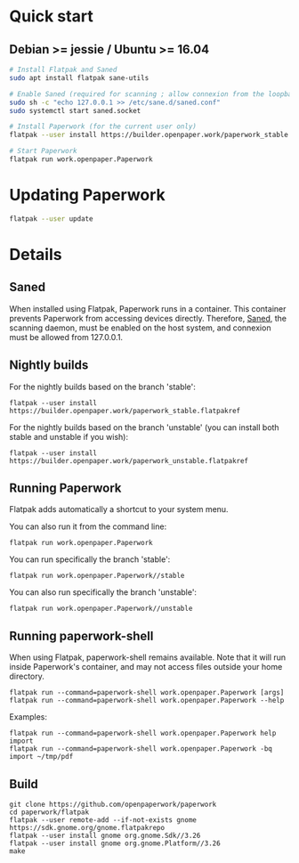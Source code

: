 # Quick start

## Debian >= jessie / Ubuntu >= 16.04

```sh
# Install Flatpak and Saned
sudo apt install flatpak sane-utils

# Enable Saned (required for scanning ; allow connexion from the loopback only)
sudo sh -c "echo 127.0.0.1 >> /etc/sane.d/saned.conf"
sudo systemctl start saned.socket

# Install Paperwork (for the current user only)
flatpak --user install https://builder.openpaper.work/paperwork_stable.flatpakref

# Start Paperwork
flatpak run work.openpaper.Paperwork
```

# Updating Paperwork

```sh
flatpak --user update
```

# Details

## Saned

When installed using Flatpak, Paperwork runs in a container. This container prevents
Paperwork from accessing devices directly. Therefore, [Saned](https://linux.die.net/man/1/saned),
the scanning daemon, must be enabled on the host system, and connexion must be allowed from 127.0.0.1.

## Nightly builds

For the nightly builds based on the branch 'stable':

```shell
flatpak --user install https://builder.openpaper.work/paperwork_stable.flatpakref
```

For the nightly builds based on the branch 'unstable' (you can install both stable
and unstable if you wish):

```shell
flatpak --user install https://builder.openpaper.work/paperwork_unstable.flatpakref
```

## Running Paperwork

Flatpak adds automatically a shortcut to your system menu.

You can also run it from the command line:

```shell
flatpak run work.openpaper.Paperwork
```

You can run specifically the branch 'stable':

```shell
flatpak run work.openpaper.Paperwork//stable
```

You can also run specifically the branch 'unstable':

```shell
flatpak run work.openpaper.Paperwork//unstable
```

## Running paperwork-shell

When using Flatpak, paperwork-shell remains available. Note that it will run inside Paperwork's container, and may not access files outside your home directory.

```shell
flatpak run --command=paperwork-shell work.openpaper.Paperwork [args]
flatpak run --command=paperwork-shell work.openpaper.Paperwork --help
```

Examples:

```shell
flatpak run --command=paperwork-shell work.openpaper.Paperwork help import
flatpak run --command=paperwork-shell work.openpaper.Paperwork -bq import ~/tmp/pdf
```


## Build

```shell
git clone https://github.com/openpaperwork/paperwork
cd paperwork/flatpak
flatpak --user remote-add --if-not-exists gnome https://sdk.gnome.org/gnome.flatpakrepo
flatpak --user install gnome org.gnome.Sdk//3.26
flatpak --user install gnome org.gnome.Platform//3.26
make
```
